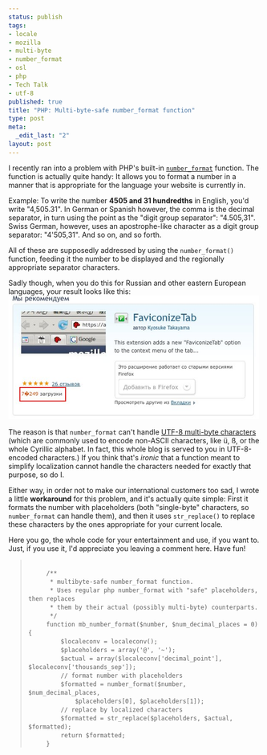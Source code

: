 ```yaml
--- 
status: publish
tags: 
- locale
- mozilla
- multi-byte
- number_format
- osl
- php
- Tech Talk
- utf-8
published: true
title: "PHP: Multi-byte-safe number_format function"
type: post
meta: 
  _edit_last: "2"
layout: post
---
```

I recently ran into a problem with PHP's built-in <code><a href="http://php.net/number_format">number_format</a></code> function. The function is actually quite handy: It allows you to format a number in a manner that is appropriate for the language your website is currently in.

Example: To write the number <strong>4505 and 31 hundredths</strong> in English, you'd write "4,505.31". In German or Spanish however, the comma is the decimal separator, in turn using the point as the "digit group separator": "4.505,31". Swiss German, however, uses an apostrophe-like character as a digit group separator: "4'505,31". And so on, and so forth.

All of these are supposedly addressed by using the <code>number_format()</code> function, feeding it the number to be displayed and the regionally appropriate separator characters.

Sadly though, when you do this for Russian and other eastern European languages, your result looks like this:<!--more-->
<img src="/media/wp/2008/05/number_format_utf8.jpg" alt="" title="number_format and utf-8" width="500" height="246" class="aligncenter size-full wp-image-1288" />

The reason is that <code>number_format</code> can't handle <a href="http://en.wikipedia.org/wiki/UTF-8">UTF-8 multi-byte characters</a> (which are commonly used to encode non-ASCII characters, like ü, ß, or the whole Cyrillic alphabet. In fact, this whole blog is served to you in UTF-8-encoded characters.) If you think that's <em>ironic</em> that a function meant to simplify localization cannot handle the characters needed for exactly that purpose, so do I.

Either way, in order not to make our international customers too sad, I wrote a little <strong>workaround</strong> for this problem, and it's actually quite simple: First it formats the number with placeholders (both "single-byte" characters, so <code>number_format</code> can handle them), and then it uses <code>str_replace()</code> to replace these characters by the ones appropriate for your current locale.

Here you go, the whole code for your entertainment and use, if you want to. Just, if you use it, I'd appreciate you leaving a comment here. Have fun!
<blockquote>
<code>
     /** 
      * multibyte-safe number_format function.
      * Uses regular php number_format with "safe" placeholders, then replaces
      * them by their actual (possibly multi-byte) counterparts.
      */
     function mb_number_format($number, $num_decimal_places = 0) {
         $localeconv = localeconv();
         $placeholders = array('@', '~');
         $actual = array($localeconv['decimal_point'], $localeconv['thousands_sep']);
         // format number with placeholders
         $formatted = number_format($number, $num_decimal_places,
             $placeholders[0], $placeholders[1]);
         // replace by localized characters
         $formatted = str_replace($placeholders, $actual, $formatted);
         return $formatted;
     }
</code>
</blockquote>
